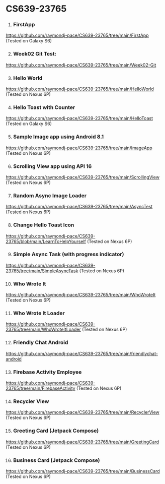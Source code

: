 # CS639-23765

1. ### FirstApp
https://github.com/raymondj-pace/CS639-23765/tree/main/FirstApp (Tested on Galaxy S6)

2. ### Week02 Git Test:
https://github.com/raymondj-pace/CS639-23765/tree/main/Week02-Git

3. ### Hello World
https://github.com/raymondj-pace/CS639-23765/tree/main/HelloWorld (Tested on Nexus 6P)

4. ### Hello Toast with Counter
https://github.com/raymondj-pace/CS639-23765/tree/main/HelloToast (Tested on Galaxy S6)

5. ### Sample Image app using Android 8.1
https://github.com/raymondj-pace/CS639-23765/tree/main/ImageApp (Tested on Nexus 6P)

6. ### Scrolling View app using API 16
https://github.com/raymondj-pace/CS639-23765/tree/main/ScrollingView (Tested on Nexus 6P)

7. ### Random Async Image Loader
https://github.com/raymondj-pace/CS639-23765/tree/main/AsyncTest (Tested on Nexus 6P)

8. ### Change Hello Toast Icon
https://github.com/raymondj-pace/CS639-23765/blob/main/LearnToHelpYourself (Tested on Nexus 6P)

9. ### Simple Async Task (with progress indicator)
https://github.com/raymondj-pace/CS639-23765/tree/main/SimpleAsyncTask (Tested on Nexus 6P)

10. ### Who Wrote It
https://github.com/raymondj-pace/CS639-23765/tree/main/WhoWroteIt (Tested on Nexus 6P)

11. ### Who Wrote It Loader
https://github.com/raymondj-pace/CS639-23765/tree/main/WhoWroteItLoader (Tested on Nexus 6P)

12. ### Friendly Chat Android
https://github.com/raymondj-pace/CS639-23765/tree/main/friendlychat-android

13. ### Firebase Activity Employee
https://github.com/raymondj-pace/CS639-23765/tree/main/FirebaseActivity (Tested on Nexus 6P)

14. ### Recycler View
https://github.com/raymondj-pace/CS639-23765/tree/main/RecyclerView (Tested on Nexus 6P)

15. ### Greeting Card (Jetpack Compose)
https://github.com/raymondj-pace/CS639-23765/tree/main/GreetingCard (Tested on Nexus 6P)

16. ### Business Card (Jetpack Compose)
https://github.com/raymondj-pace/CS639-23765/tree/main/BusinessCard (Tested on Nexus 6P)
